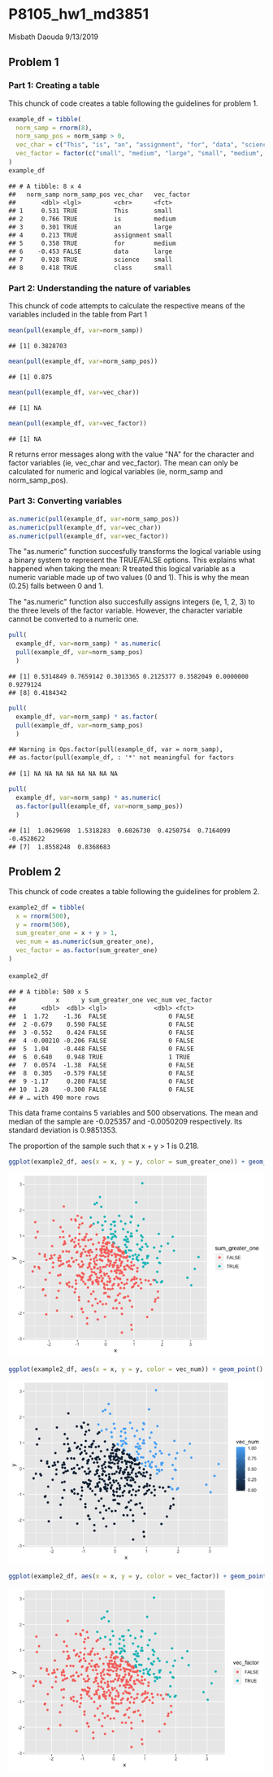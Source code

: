 P8105\_hw1\_md3851
================
Misbath Daouda
9/13/2019

Problem 1
---------

### Part 1: Creating a table

This chunck of code creates a table following the guidelines for problem 1.

``` r
example_df = tibble(
  norm_samp = rnorm(8),
  norm_samp_pos = norm_samp > 0,
  vec_char = c("This", "is", "an", "assignment", "for", "data", "science", "class"),
  vec_factor = factor(c("small", "medium", "large", "small", "medium", "large", "small", "small"))
)
example_df
```

    ## # A tibble: 8 x 4
    ##   norm_samp norm_samp_pos vec_char   vec_factor
    ##       <dbl> <lgl>         <chr>      <fct>     
    ## 1     0.531 TRUE          This       small     
    ## 2     0.766 TRUE          is         medium    
    ## 3     0.301 TRUE          an         large     
    ## 4     0.213 TRUE          assignment small     
    ## 5     0.358 TRUE          for        medium    
    ## 6    -0.453 FALSE         data       large     
    ## 7     0.928 TRUE          science    small     
    ## 8     0.418 TRUE          class      small

### Part 2: Understanding the nature of variables

This chunck of code attempts to calculate the respective means of the variables included in the table from Part 1

``` r
mean(pull(example_df, var=norm_samp))
```

    ## [1] 0.3828703

``` r
mean(pull(example_df, var=norm_samp_pos))
```

    ## [1] 0.875

``` r
mean(pull(example_df, var=vec_char))
```

    ## [1] NA

``` r
mean(pull(example_df, var=vec_factor))
```

    ## [1] NA

R returns error messages along with the value "NA" for the character and factor variables (ie, vec\_char and vec\_factor). The mean can only be calculated for numeric and logical variables (ie, norm\_samp and norm\_samp\_pos).

### Part 3: Converting variables

``` r
as.numeric(pull(example_df, var=norm_samp_pos))
as.numeric(pull(example_df, var=vec_char))
as.numeric(pull(example_df, var=vec_factor))
```

The "as.numeric" function succesfully transforms the logical variable using a binary system to represent the TRUE/FALSE options. This explains what happened when taking the mean: R treated this logical variable as a numeric variable made up of two values (0 and 1). This is why the mean (0.25) falls between 0 and 1.

The "as.numeric" function also succesfully assigns integers (ie, 1, 2, 3) to the three levels of the factor variable. However, the character variable cannot be converted to a numeric one.

``` r
pull(
  example_df, var=norm_samp) * as.numeric(
  pull(example_df, var=norm_samp_pos)
  )
```

    ## [1] 0.5314849 0.7659142 0.3013365 0.2125377 0.3582049 0.0000000 0.9279124
    ## [8] 0.4184342

``` r
pull(
  example_df, var=norm_samp) * as.factor(
  pull(example_df, var=norm_samp_pos)
  )
```

    ## Warning in Ops.factor(pull(example_df, var = norm_samp),
    ## as.factor(pull(example_df, : '*' not meaningful for factors

    ## [1] NA NA NA NA NA NA NA NA

``` r
pull(
  example_df, var=norm_samp) * as.numeric(
  as.factor(pull(example_df, var=norm_samp_pos))
  ) 
```

    ## [1]  1.0629698  1.5318283  0.6026730  0.4250754  0.7164099 -0.4528622
    ## [7]  1.8558248  0.8368683

Problem 2
---------

This chunck of code creates a table following the guidelines for problem 2.

``` r
example2_df = tibble(
  x = rnorm(500),
  y = rnorm(500),
  sum_greater_one = x + y > 1,
  vec_num = as.numeric(sum_greater_one),
  vec_factor = as.factor(sum_greater_one)
)

example2_df
```

    ## # A tibble: 500 x 5
    ##           x      y sum_greater_one vec_num vec_factor
    ##       <dbl>  <dbl> <lgl>             <dbl> <fct>     
    ##  1  1.72    -1.36  FALSE                 0 FALSE     
    ##  2 -0.679    0.590 FALSE                 0 FALSE     
    ##  3 -0.552    0.424 FALSE                 0 FALSE     
    ##  4 -0.00210 -0.206 FALSE                 0 FALSE     
    ##  5  1.04    -0.448 FALSE                 0 FALSE     
    ##  6  0.640    0.948 TRUE                  1 TRUE      
    ##  7  0.0574  -1.38  FALSE                 0 FALSE     
    ##  8  0.305   -0.579 FALSE                 0 FALSE     
    ##  9 -1.17     0.280 FALSE                 0 FALSE     
    ## 10  1.28    -0.300 FALSE                 0 FALSE     
    ## # … with 490 more rows

This data frame contains 5 variables and 500 observations. The mean and median of the sample are -0.025357 and -0.0050209 respectively. Its standard deviation is 0.9851353.

The proportion of the sample such that x + y &gt; 1 is 0.218.

``` r
ggplot(example2_df, aes(x = x, y = y, color = sum_greater_one)) + geom_point()
```

![](p8105_hw1_md3851_files/figure-markdown_github/unnamed-chunk-2-1.png)

``` r
ggplot(example2_df, aes(x = x, y = y, color = vec_num)) + geom_point()
```

![](p8105_hw1_md3851_files/figure-markdown_github/unnamed-chunk-2-2.png)

``` r
ggplot(example2_df, aes(x = x, y = y, color = vec_factor)) + geom_point()
```

![](p8105_hw1_md3851_files/figure-markdown_github/unnamed-chunk-2-3.png)
